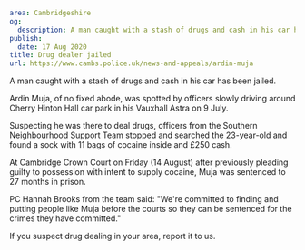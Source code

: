 ```yaml
area: Cambridgeshire
og:
  description: A man caught with a stash of drugs and cash in his car has been jailed.
publish:
  date: 17 Aug 2020
title: Drug dealer jailed
url: https://www.cambs.police.uk/news-and-appeals/ardin-muja
```

A man caught with a stash of drugs and cash in his car has been jailed.

Ardin Muja, of no fixed abode, was spotted by officers slowly driving around Cherry Hinton Hall car park in his Vauxhall Astra on 9 July.

Suspecting he was there to deal drugs, officers from the Southern Neighbourhood Support Team stopped and searched the 23-year-old and found a sock with 11 bags of cocaine inside and £250 cash.

At Cambridge Crown Court on Friday (14 August) after previously pleading guilty to possession with intent to supply cocaine, Muja was sentenced to 27 months in prison.

PC Hannah Brooks from the team said: "We're committed to finding and putting people like Muja before the courts so they can be sentenced for the crimes they have committed."

If you suspect drug dealing in your area, report it to us.
